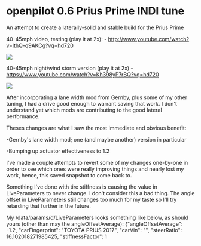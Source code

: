 openpilot 0.6 Prius Prime INDI tune
======

An attempt to create a laterally-solid and stable build for the Prius Prime

40-45mph video, testing (play it at 2x): - http://www.youtube.com/watch?v=lthQ-q9AKCg?vq=hd720

[![](http://img.youtube.com/vi/lthQ-q9AKCg/0.jpg)](http://www.youtube.com/watch?v=lthQ-q9AKCg?vq=hd720 "40-45mph video, testing")

40-45mph night/wind storm version (play it at 2x) - https://www.youtube.com/watch?v=Kh398yP7rBQ?vq=hd720

[![](http://img.youtube.com/vi/Kh398yP7rBQ/0.jpg)](https://www.youtube.com/watch?v=Kh398yP7rBQ?vq=hd720 "40-45mph night/wind storm version")

After incorporating a lane width mod from Gernby, plus some of my other tuning, I had a drive good enough to warrant saving that work. I don't understand yet which mods are contributing to the good lateral performance.

Theses changes are what I saw the most immediate and obvious benefit:

 -Gernby's lane width mod; one (and maybe another) version in particular

-Bumping up actuator effectiveness to 1.2
 
 
 I've made a couple attempts to revert some of my changes one-by-one in order to see which ones were really improving things and nearly lost my work, hence, this saved snapshot to come back to.
 
 Something I've done with tire stiffness is causing the value in LiveParameters to never change. I don't consider this a bad thing. The angle offset in LiveParameters still changes too much for my taste so I'll try retarding that further in the future.
 
 My /data/params/d/LiveParameters looks something like below, as should yours (other than may the angleOffsetAverage):
   {"angleOffsetAverage": -1.2, "carFingerprint": "TOYOTA PRIUS 2017", "carVin": "", "steerRatio": 16.102018271985425, "stiffnessFactor": 1
